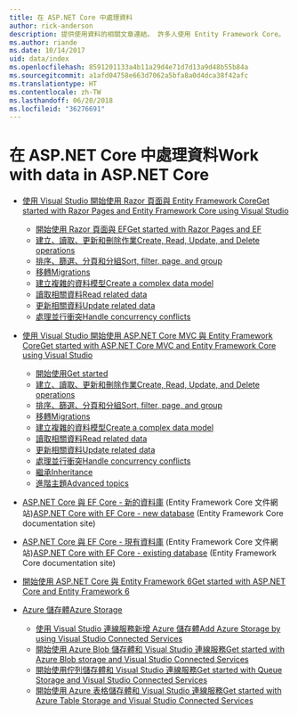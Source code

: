 ```yaml
---
title: 在 ASP.NET Core 中處理資料
author: rick-anderson
description: 提供使用資料的相關文章連結。 許多人使用 Entity Framework Core。
ms.author: riande
ms.date: 10/14/2017
uid: data/index
ms.openlocfilehash: 8591201133a4b11a29d4e71d7d13a9d48b55b84a
ms.sourcegitcommit: a1afd04758e663d7062a5bfa8a0d4dca38f42afc
ms.translationtype: HT
ms.contentlocale: zh-TW
ms.lasthandoff: 06/20/2018
ms.locfileid: "36276691"
---
```

# <a name="work-with-data-in-aspnet-core"></a><span data-ttu-id="fbf89-104">在 ASP.NET Core 中處理資料</span><span class="sxs-lookup"><span data-stu-id="fbf89-104">Work with data in ASP.NET Core</span></span>

* [<span data-ttu-id="fbf89-105">使用 Visual Studio 開始使用 Razor 頁面與 Entity Framework Core</span><span class="sxs-lookup"><span data-stu-id="fbf89-105">Get started with Razor Pages and Entity Framework Core using Visual Studio</span></span>](xref:data/ef-rp/index)

   * [<span data-ttu-id="fbf89-106">開始使用 Razor 頁面與 EF</span><span class="sxs-lookup"><span data-stu-id="fbf89-106">Get started with Razor Pages and EF</span></span>](xref:data/ef-rp/intro)
   * [<span data-ttu-id="fbf89-107">建立、讀取、更新和刪除作業</span><span class="sxs-lookup"><span data-stu-id="fbf89-107">Create, Read, Update, and Delete operations</span></span>](xref:data/ef-rp/crud)
   * [<span data-ttu-id="fbf89-108">排序、篩選、分頁和分組</span><span class="sxs-lookup"><span data-stu-id="fbf89-108">Sort, filter, page, and group</span></span>](xref:data/ef-rp/sort-filter-page)
   * [<span data-ttu-id="fbf89-109">移轉</span><span class="sxs-lookup"><span data-stu-id="fbf89-109">Migrations</span></span>](xref:data/ef-rp/migrations)
   * [<span data-ttu-id="fbf89-110">建立複雜的資料模型</span><span class="sxs-lookup"><span data-stu-id="fbf89-110">Create a complex data model</span></span>](xref:data/ef-rp/complex-data-model)
   * [<span data-ttu-id="fbf89-111">讀取相關資料</span><span class="sxs-lookup"><span data-stu-id="fbf89-111">Read related data</span></span>](xref:data/ef-rp/read-related-data)
   * [<span data-ttu-id="fbf89-112">更新相關資料</span><span class="sxs-lookup"><span data-stu-id="fbf89-112">Update related data</span></span>](xref:data/ef-rp/update-related-data)
   * [<span data-ttu-id="fbf89-113">處理並行衝突</span><span class="sxs-lookup"><span data-stu-id="fbf89-113">Handle concurrency conflicts</span></span>](xref:data/ef-rp/concurrency)

*   [<span data-ttu-id="fbf89-114">使用 Visual Studio 開始使用 ASP.NET Core MVC 與 Entity Framework Core</span><span class="sxs-lookup"><span data-stu-id="fbf89-114">Get started with ASP.NET Core MVC and Entity Framework Core using Visual Studio</span></span>](ef-mvc/index.md)
    *   [<span data-ttu-id="fbf89-115">開始使用</span><span class="sxs-lookup"><span data-stu-id="fbf89-115">Get started</span></span>](ef-mvc/intro.md)
    *   [<span data-ttu-id="fbf89-116">建立、讀取、更新和刪除作業</span><span class="sxs-lookup"><span data-stu-id="fbf89-116">Create, Read, Update, and Delete operations</span></span>](xref:data/ef-mvc/crud)
    *   [<span data-ttu-id="fbf89-117">排序、篩選、分頁和分組</span><span class="sxs-lookup"><span data-stu-id="fbf89-117">Sort, filter, page, and group</span></span>](xref:data/ef-mvc/sort-filter-page)
    *   [<span data-ttu-id="fbf89-118">移轉</span><span class="sxs-lookup"><span data-stu-id="fbf89-118">Migrations</span></span>](xref:data/ef-mvc/migrations)
    *   [<span data-ttu-id="fbf89-119">建立複雜的資料模型</span><span class="sxs-lookup"><span data-stu-id="fbf89-119">Create a complex data model</span></span>](ef-mvc/complex-data-model.md)
    *   [<span data-ttu-id="fbf89-120">讀取相關資料</span><span class="sxs-lookup"><span data-stu-id="fbf89-120">Read related data</span></span>](ef-mvc/read-related-data.md)
    *   [<span data-ttu-id="fbf89-121">更新相關資料</span><span class="sxs-lookup"><span data-stu-id="fbf89-121">Update related data</span></span>](ef-mvc/update-related-data.md)
    *   [<span data-ttu-id="fbf89-122">處理並行衝突</span><span class="sxs-lookup"><span data-stu-id="fbf89-122">Handle concurrency conflicts</span></span>](ef-mvc/concurrency.md)
    *   [<span data-ttu-id="fbf89-123">繼承</span><span class="sxs-lookup"><span data-stu-id="fbf89-123">Inheritance</span></span>](ef-mvc/inheritance.md)
    *   [<span data-ttu-id="fbf89-124">進階主題</span><span class="sxs-lookup"><span data-stu-id="fbf89-124">Advanced topics</span></span>](ef-mvc/advanced.md)
* <span data-ttu-id="fbf89-125">[ASP.NET Core 與 EF Core - 新的資料庫](https://docs.microsoft.com/ef/core/get-started/aspnetcore/new-db) (Entity Framework Core 文件網站)</span><span class="sxs-lookup"><span data-stu-id="fbf89-125">[ASP.NET Core with EF Core - new database](https://docs.microsoft.com/ef/core/get-started/aspnetcore/new-db) (Entity Framework Core documentation site)</span></span>
* <span data-ttu-id="fbf89-126">[ASP.NET Core 與 EF Core - 現有資料庫](https://docs.microsoft.com/ef/core/get-started/aspnetcore/existing-db) (Entity Framework Core 文件網站)</span><span class="sxs-lookup"><span data-stu-id="fbf89-126">[ASP.NET Core with EF Core - existing database](https://docs.microsoft.com/ef/core/get-started/aspnetcore/existing-db) (Entity Framework Core documentation site)</span></span>
*   [<span data-ttu-id="fbf89-127">開始使用 ASP.NET Core 與 Entity Framework 6</span><span class="sxs-lookup"><span data-stu-id="fbf89-127">Get started with ASP.NET Core and Entity Framework 6</span></span>](entity-framework-6.md)
*   [<span data-ttu-id="fbf89-128">Azure 儲存體</span><span class="sxs-lookup"><span data-stu-id="fbf89-128">Azure Storage</span></span>](azure-storage/index.md)
    *   [<span data-ttu-id="fbf89-129">使用 Visual Studio 連線服務新增 Azure 儲存體</span><span class="sxs-lookup"><span data-stu-id="fbf89-129">Add Azure Storage by using Visual Studio Connected Services</span></span>](https://azure.microsoft.com/documentation/articles/vs-azure-tools-connected-services-storage/)
    *   [<span data-ttu-id="fbf89-130">開始使用 Azure Blob 儲存體和 Visual Studio 連線服務</span><span class="sxs-lookup"><span data-stu-id="fbf89-130">Get started with Azure Blob storage and Visual Studio Connected Services</span></span>](https://azure.microsoft.com/documentation/articles/vs-storage-aspnet5-getting-started-blobs/)
    *   [<span data-ttu-id="fbf89-131">開始使用佇列儲存體和 Visual Studio 連線服務</span><span class="sxs-lookup"><span data-stu-id="fbf89-131">Get started with Queue Storage and Visual Studio Connected Services</span></span>](https://azure.microsoft.com/documentation/articles/vs-storage-aspnet5-getting-started-queues/)
    *   [<span data-ttu-id="fbf89-132">開始使用 Azure 表格儲存體和 Visual Studio 連線服務</span><span class="sxs-lookup"><span data-stu-id="fbf89-132">Get started with Azure Table Storage and Visual Studio Connected Services</span></span>](https://azure.microsoft.com/documentation/articles/vs-storage-aspnet5-getting-started-tables/)

